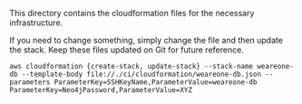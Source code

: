 This directory contains the cloudformation files for the necessary infrastructure. 

If you need to change something, simply change the file and then update the stack. Keep these files updated on Git for future reference.

```aws cloudformation {create-stack, update-stack} --stack-name weareone-db --template-body file://./ci/cloudformation/weareone-db.json --parameters ParameterKey=SSHKeyName,ParameterValue=weareone-db ParameterKey=Neo4jPassword,ParameterValue=XYZ```
